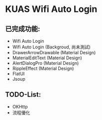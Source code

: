 KUAS Wifi Auto Login
===========

## 已完成功能:
- Wifi Auto Login
- Wifi Auto Login (Backgroud, 尚未測試)
- DrawerArrowDrawable (Material Design)
- MaterialEditText (Material Design)
- AlertDialogPro (Material Design)
- RippleEffect (Material Design)
- FlatUI
- Jsoup

## TODO-List:
- OKHttp
- 流程優化
